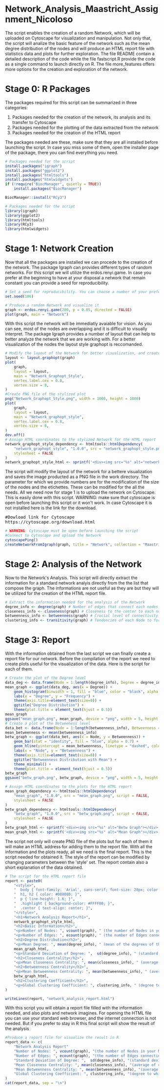 # Network_Analysis_Maastricht_Assignment_Nicoloso
The script enables the creation of a random Network, which will be uploaded on Cytoscape for visualization and manipulation. Not only that, the script will analize the basic feature of the network such as the mean degree distribution of the nodes and will produce an HTML report file with statistics data and plots for further exploration. The file README contain a detailed description of the code while the file fastscript.R provide the code as a single command to launch directly on R. The file more_features offers more options for the creation and exploration of the network.

# Stage 0: R Packages
The packages required for this script can be summarized in three categories:

1) Packages needed for the creation of the network, its analysis and its transfer to Cytoscape
2) Packages needed for the plotting of the data extracted from the network 
3) Packages needed for the creation of the HTML report

The packages needed are these, make sure that they are all installed before launching the script. In case you miss some of them, open the installer page of the package, there you can find everything you need.

```R
# Packages needed for the script
install.packages("igraph")
install.packages("ggplot2")
install.packages("htmltools")
install.packages("htmlwidgets")
if (!require("BiocManager", quietly = TRUE))
    install.packages("BiocManager")

BiocManager::install("RCy3")
```
```R
# Packages needed for the script
library(igraph)
library(ggplot2)
library(htmltools)
library(RCy3)
library(htmlwidgets)
```

# Stage 1: Network Creation
Now that all the packages are installed we can procede to the creation of the network. The package Igraph can provides different types of random networks. For this script we will utilize the erdos.renyi.game. In case you prefer at the beginning to have at your disposal a network that remain constant you can provide a seed for reproducibility.
```R
# Set a seed for reproducibility. You can choose a number of your preference
set.seed(106)
```
```R
# Produce a random Network and visualize it
graph <- erdos.renyi.game(200, p = 0.05, directed = FALSE)
plot(graph, main = "Network")
```

With this script the network will be immediatly avaiable for vision. As you can see, most of the nodes are overlapping and it is difficult to visually interpret. The package Igraph provides a number of layout that can help to better analyze the network that we are working with. For a better visualization of the nodes the layout style graphopt is reccomanded.

```R
# Modify the layout of the Network for better visualization, and create file PNG
layout <- layout.graphopt(graph)
plot(
    graph,
    layout = layout,
    main = "Network_Graphopt_Style",
    vertex.label.cex = 0.8,
    vertex.size = 8,
)
#Create PNG file of the stylized plot
png("Network_Graphopt_Style.png", width = 1000, height = 1000)
plot(
    graph,
    layout = layout,
    main = "Network_graphopt_style",
    vertex.label.cex = 0.8,
    vertex.size = 8,
)
dev.off()
# Assign HTML coordinates to the stylized Network for the HTML report
network_graphopt_style_dependency <- htmltools::htmlDependency(
    "network_graphopt_style", "1.0.0", src = "network_graphopt_style.png", script = FALSE,
    stylesheet = FALSE
)
network_graphopt_style_html <- sprintf('<div><img src="%s" alt="network graphopt style"></div>', network_graphopt_style_dependency$src)
```
The script will modify the layout of the network for a bettere visualization and saves the image producted as a PNG file in the work directory. The parameter for which we provide numbers are for the modification of the size of the nodes and the etichettes. These can be modified for the all the needs.
All we need now for stage 1 is to upload the network on Cytoscape. This is easily done with this script. WARNING: make sure that cytoscape is open before launching this script or it won't work. In case Cytoscape it is not installed here is the link for the download.

<pre>
#Dowload link for Cytoscape
https://cytoscape.org/download.html
</pre>

```R
# WARNING: Cytoscape must be open before launching the script
#Connect to Cytoscape and upload the Network
cytoscapePing()
createNetworkFromIgraph(graph, title = "Network", collection = "Maastricht_Assignment")
```

# Stage 2: Analysis of the Network
Now to the Network's Analysis. This script will directly extract the information for a standard network analyis directly from the the list that compose the graph. The informations are not useful as they are but they will be utilized for the creation of the HTML report file.

```R
# Extract the information needed for the analysis of the Network
degree_info <- degree(graph) # Number of edges that connect each nodes
closeness_info <- closeness(graph) # Closeness to the center to each nodes
betweenness_info <- betweenness(graph) # Crucial level of connectivity between nodes 
clustering_info <- transitivity(graph) # Tendencies of each Node to form a group
```

# Stage 3: Report
With the information obtained from the last script we can finally create a report file for our network. Before the compilation of the report we need to create plots useful for the visualization of the data. Here is the script for each of them.

```R
# Create the plot of the Degree level
data_deg <- data.frame(Node = 1:length(degree_info), Degree = degree_info)
mean_graph <- ggplot(data_deg, aes(x = Degree)) +
    geom_histogram(binwidth = 1, fill = "blue", color = "black", alpha = 0.7) +
    labs(x = "Degree", y = "Frequency") +
    theme(axis.title=element_text(size=9)) +
    ggtitle("Degree Distribution") +
    theme(plot.title = element_text(hjust = 0.5))
mean_graph  
ggsave("mean_graph.png", mean_graph, device = "png", width = 5, height = 3)
# Create a plot of the Betweeness level
data_bet <- data.frame(Node = 1:length(betweenness_info), Betweenness = betweenness_info)
mean_betweenness <- mean(betweenness_info)
betw_graph <- ggplot(data_bet, aes(x = Node, y = Betweenness)) +
    geom_bar(stat = "identity", fill = "blue", alpha = 0.7) +
    geom_hline(yintercept = mean_betweenness, linetype = "dashed", color = "red", size = 1) +
    labs(x = "Node", y = "Betweenness") +
    theme(axis.title=element_text(size=8)) +
    ggtitle("Betweenness Distribution with Mean") +
    theme_minimal() +
    theme(plot.title = element_text(hjust = 0.5))
betw_graph
ggsave("betw_graph.png", betw_graph, device = "png", width = 5, height = 3)

# Assign HTML coordinates to the plots for the HTML report
mean_graph_dependency <- htmltools::htmlDependency(
    "mean_graph", "1.0.0", src = "mean_graph.png", script = FALSE,
    stylesheet = FALSE
)
betw_graph_dependency <- htmltools::htmlDependency(
    "betw_graph", "1.0.0", src = "betw_graph.png", script = FALSE,
    stylesheet = FALSE
)
betw_graph_html <- sprintf('<div><img src="%s" alt="Betw Graph"></div>', betw_graph_dependency$src)
mean_graph_html <- sprintf('<div><img src="%s" alt="Mean Graph"></div>', mean_graph_dependency$src)
```

The script not only will create PNG file of the plots but for each of them it will make an HTML address for adding them to the report file. With all the information and the plots ready, all we need is the final report. This is the script needed for obtained it. The style of the report can be modified by changing parameters between the 'style' set. The report contain also a short explanation of the data obtained.
```R
# The script for the HTML report file
report <- paste0(
    "<style>",
    "  body { font-family: 'Arial', sans-serif; font-size: 28px; color: #333; }",
    "  h1, h2 { color: #008080; }",
    "  p { line-height: 1.6; }",
    "  .highlight { background-color: #FFFF00; }",
    "  .center { text-align: center; }",
    "</style>",
    "<h1>Network Analysis Report</h1>",
    network_graphopt_style_html,
    "<h2>Basic Information</h2>",
    "<p>Number of Nodes: ", vcount(graph), " (the number of Nodes in your Network.)</p>",
    "<p>Number of Edges: ", ecount(graph), " (the number of Edges connecting the in your Network.)</p>",
    "<h2>Degree Distribution</h2>",
    "<p>Mean Degree: ", mean(degree_info), " (mean of the degrees of the nodes in the graph. High values = more connected network.)</p>",
    mean_graph_html,
    "<p>Standard Deviation of Degree: ",  sd(degree_info), " (standard deviation of node degrees. High values = heterogeneity in the degree distribution.)</p>",
    "<h2>Closeness Centrality</h2>",
    "<p>Mean Closeness Centrality: ", mean(closeness_info), " (average of closeness centrality values across all Nodes. High values = Nodes in the graph are closer to each other in terms of the shortest path length.)</p>",
    "<h2>Betweenness Centrality</h2>",
    "<p>Mean Betweenness Centrality: ", mean(betweenness_info), " (average betweenness centrality across all nodes in the graph. High values = nodes in the graph have a more crucial role in connecting different parts of the network.)</p>",
    betw_graph_html,
    "<h2>Clustering Coefficient</h2>",
    "<p>Global Clustering Coefficient: ", clustering_info, " (degree to which nodes in a graph tend to cluster together. High values = higher tendency for nodes in the graph to form clusters or groups)</p>"
)

writeLines(report, "network_analysis_report.html")
```
With this script you will obtain a report file filled with the information needed, and also plots and network imagines. For opening the HTML file you can use your standard web browser, and the internet connection is not needed. But if you prefer to stay in R this final script will show the result of the analysis

```R
#Produce a report file for visualize the result in R
report_data <- c(
    "Network Analysis Report" 
    "Number of Nodes: ", vcount(graph), "(the number of Nodes in your Network.)",
    "Number of Edges: ", ecount(graph), "(the number of Edges connecting the in your Network.)",
    "Standard Deviation of Degree: ",  sd(degree_info), "(standard deviation of node degrees. High values = heterogeneity in the degree distribution.)",
    "Mean Closeness Centrality: ", mean(closeness_info), "(average of closeness centrality values across all Nodes. High values = Nodes in the graph are closer to each other in terms of the shortest path length.)",
    "Mean Betweenness Centrality: ", mean(betweenness_info), "(average betweenness centrality across all nodes in the graph. High values = nodes in the graph have a more crucial role in connecting different parts of the network.)",
    "Global Clustering Coefficient: ", clustering_info, "(degree to which nodes in a graph tend to cluster together. High values = higher tendency for nodes in the graph to form clusters or groups)"
)
cat(report_data, sep = "\n")
```

